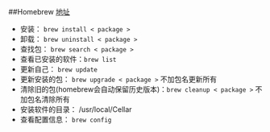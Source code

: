 ##Homebrew
[地址](https://brew.sh/index_zh-cn.html)
- 安装： `brew install < package >`
- 卸载： `brew uninstall < package >`
- 查找包： `brew search < package >`
- 查看已安装的软件：`brew list`
- 更新自己： `brew update`
- 更新安装的包： `brew upgrade < package >` 不加包名更新所有
- 清除旧的包(homebrew会自动保留历史版本)：`brew cleanup < package >` 不加包名清除所有
- 安装软件的目录： /usr/local/Cellar
- 查看配置信息： `brew config`